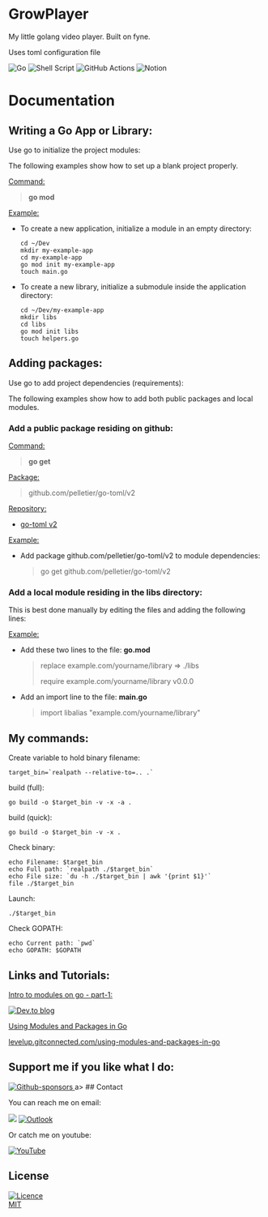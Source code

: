 # GrowPlayer

My little golang video player. Built on fyne.

Uses toml configuration file

<img alt="Go" src="https://img.shields.io/badge/go-%2300ADD8.svg?style=for-the-badge&logo=go&logoColor=white"/>
<img alt="Shell Script" src="https://img.shields.io/badge/shell_script-%23121011.svg?style=for-the-badge&logo=gnu-bash&logoColor=white"/>
<img alt="GitHub Actions" src="https://img.shields.io/badge/githubactions-%232671E5.svg?style=for-the-badge&logo=githubactions&logoColor=white"/>
<img alt="Notion" src="https://img.shields.io/badge/Notion-%23000000.svg?style=for-the-badge&logo=notion&logoColor=white"/>

# Documentation

## Writing a Go App or Library:

Use go to initialize the project modules: 

The following examples show how to set up a blank project properly.

<ins>Command:</ins>

> **go mod**

<ins>Example:</ins>

* To create a new application, initialize a module in an empty directory:
  ```shell
  cd ~/Dev
  mkdir my-example-app
  cd my-example-app
  go mod init my-example-app
  touch main.go
  ```

* To create a new library, initialize a submodule inside the application directory:
  ```shell
  cd ~/Dev/my-example-app
  mkdir libs
  cd libs
  go mod init libs
  touch helpers.go
  ```


## Adding packages:

Use go to add project dependencies (requirements):

The following examples show how to add both public packages and local modules.

### Add a public package residing on github:

<ins>Command:</ins>

  > **go get**

<ins>Package:</ins>

  > github.com/pelletier/go-toml/v2

<ins>Repository:</ins>

  * [go-toml v2](https://github.com/pelletier/go-toml/tree/v2)

<ins>Example:</ins>

  * Add package github.com/pelletier/go-toml/v2 to module dependencies:

    > go get github.com/pelletier/go-toml/v2
    
### Add a local module residing in the libs directory:

This is best done manually by editing the files and adding the following lines:

<ins>Example:</ins>

  * Add these two lines to the file: **go.mod**</ins>

    > replace example.com/yourname/library => ./libs
    >
    > require example.com/yourname/library v0.0.0

  * Add an import line to the file: **main.go**</ins>

    > import libalias "example.com/yourname/library"


## My commands:

Create variable to hold binary filename:
```shell
target_bin=`realpath --relative-to=.. .`
```

build (full):
```shell
go build -o $target_bin -v -x -a .
```

build (quick):
```shell
go build -o $target_bin -v -x .
```

Check binary:
```shell
echo Filename: $target_bin
echo Full path: `realpath ./$target_bin`
echo File size: `du -h ./$target_bin | awk '{print $1}'`
file ./$target_bin
```

Launch:
```shell
./$target_bin
```

Check GOPATH:
```shell
echo Current path: `pwd`
echo GOPATH: $GOPATH
```



## Links and Tutorials:

<ins>Intro to modules on go - part-1:</ins>

<a href="https://dev.to/prassee/intro-to-modules-on-go-part-1-1k77">
<img alt="Dev.to blog" src="https://img.shields.io/badge/dev.to-0A0A0A?style=for-the-badge&logo=dev.to&logoColor=white" >
</a>


<ins>Using Modules and Packages in Go</ins>

<a href="https://levelup.gitconnected.com/using-modules-and-packages-in-go-36a418960556">
levelup.gitconnected.com/using-modules-and-packages-in-go
</a>


## Support me if you like what I do:

<a href="https://ko-fi.com/angelodeath">
<img alt="Github-sponsors" src="https://img.shields.io/badge/sponsor-30363D?style=for-the-badge&logo=GitHub-Sponsors&logoColor=#EA4AAA" />
</a>a>
## Contact

You can reach me on email:

<a href="mailto:bothagabri@gmail.com?subject=[GitHub]%20GrowPlayer"><img src="https://img.shields.io/badge/gmail-%23DD0031.svg?&style=for-the-badge&logo=gmail&logoColor=white"/></a>
<a href="mailto:angelodeath@outlook.com?subject=[GitHub]%20GrowPlayer"><img alt="Outlook" src="https://img.shields.io/badge/Microsoft_Outlook-0078D4?style=for-the-badge&logo=microsoft-outlook&logoColor=white" /></a>

Or catch me on youtube:

<a href="https://www.youtube.com/channel/UCiXEPksGsnjHrdkJM_BGEKA">
<img alt="YouTube" src="https://img.shields.io/badge/Gabri Botha-%23FF0000.svg?style=for-the-badge&logo=YouTube&logoColor=white"/>
</a>


## License

[![Licence](https://img.shields.io/github/license/Ileriayo/markdown-badges?style=for-the-badge)](./LICENSE)
<br/>
[MIT](./LICENSE)
